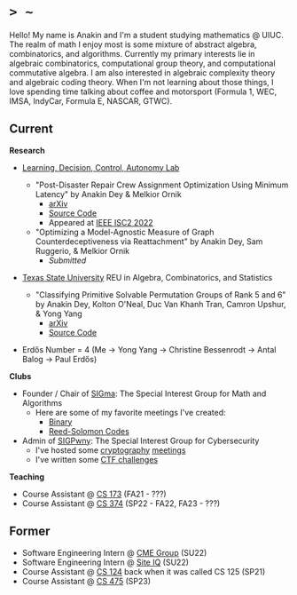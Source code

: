 # `> ~`

Hello! My name is Anakin and I'm a student studying mathematics @ UIUC.
The realm of math I enjoy most is some mixture of abstract algebra, combinatorics, and algorithms.
Currently my primary interests lie in algebraic combinatorics, computational group theory, and computational commutative algebra.
I am also interested in algebraic complexity theory and algebraic coding theory.
When I'm not learning about those things, I love spending time talking about coffee and motorsport (Formula 1, WEC, IMSA, IndyCar, Formula E, NASCAR, GTWC).


## Current

**Research**

* [Learning, Decision, Control, Autonomy Lab](https://mornik.web.illinois.edu/research/group/)
  * "Post-Disaster Repair Crew Assignment Optimization Using Minimum Latency" by Anakin Dey & Melkior Ornik
    * [arXiv](https://arxiv.org/pdf/2206.00597.pdf)
    * [Source Code](https://github.com/leadcatlab/MWLP-Storm-Repair)
    * Appeared at [IEEE ISC2 2022](https://attend.ieee.org/isc2-2022/)
  * "Optimizing a Model-Agnostic Measure of Graph Counterdeceptiveness via Reattachment" by Anakin Dey, Sam Ruggerio, & Melkior Ornik
    * *Submitted*

* [Texas State University](https://www.math.txst.edu/research-conferences/summerreu.html) REU in Algebra, Combinatorics, and Statistics
  * "Classifying Primitive Solvable Permutation Groups of Rank 5 and 6" by Anakin Dey, Kolton O'Neal, Duc Van Khanh Tran, Camron Upshur, & Yong Yang
    * [arXiv](https://arxiv.org/abs/2308.13043)
    * [Source Code](https://github.com/Spamakin/Solvable-Primitive-Permutation-Groups-of-Rank-5-and-6)

* Erdős Number = 4 (Me -> Yong Yang -> Christine Bessenrodt -> Antal Balog -> Paul Erdős)

**Clubs**

* Founder / Chair of [SIGma](https://www.cstheory.org/): The Special Interest Group for Math and Algorithms
  * Here are some of my favorite meetings I've created:
    * [Binary](https://www.cstheory.org/meetings/sp23/binary/slides.pdf)
    * [Reed-Solomon Codes](https://www.cstheory.org/meetings/fa23/reed/slides.pdf)
* Admin of [SIGPwny](https://sigpwny.com/): The Special Interest Group for Cybersecurity
  * I've hosted some [cryptography](https://sigpwny.com/presentation-content/FA2022/Week_07_Crypto_I.pdf) [meetings](https://sigpwny.com/presentation-content/FA2022/Week_07_Crypto_II.pdf)
  * I've written some [CTF challenges](https://sigpwny.com/events/)

**Teaching**

* Course Assistant @ [CS 173](https://courses.grainger.illinois.edu/cs173) (FA21 - ???)
* Course Assistant @ [CS 374](https://courses.engr.illinois.edu/cs374/sp2022/A/) (SP22 - FA22, FA23 - ???)

## Former
* Software Engineering Intern @ [CME Group](https://www.cmegroup.com/) (SU22)
* Software Engineering Intern @ [Site IQ](http://www.site-iq.com/) (SU22)
* Course Assistant @ [CS 124](https://www.cs124.org/) back when it was called CS 125 (SP21)
* Course Assistant @ [CS 475](https://courses.grainger.illinois.edu/CS475) (SP23)
